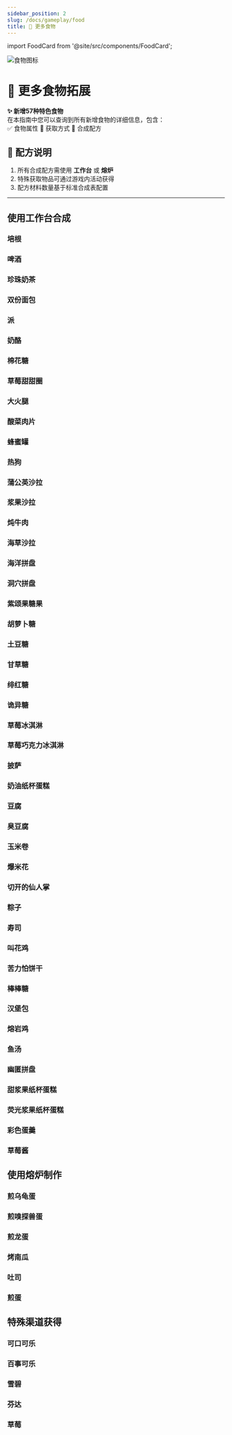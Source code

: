 ```yaml
---
sidebar_position: 2
slug: /docs/gameplay/food
title: 🍔 更多食物
---
```


import FoodCard from '@site/src/components/FoodCard';

<div className="food-header">

![食物图标](/img/resourcepack/food/food.png)

# 🍳 **更多食物拓展**  
**✨ 新增57种特色食物**  
在本指南中您可以查询到所有新增食物的详细信息，包含：  
✅ 食物属性 📌 获取方式 🔧 合成配方  

</div>

## 🧾 配方说明
1. 所有合成配方需使用 **工作台** 或 **熔炉**
2. 特殊获取物品可通过游戏内活动获得
3. 配方材料数量基于标准合成表配置

***

## **使用工作台合成**

### 培根
<FoodCard
  title="培根"
  enName="bacon"
  hunger={4}
  saturation={3}
  source="合成"
  image="/img/resourcepack/food/hecheng/bacon.png"
  special="无"
/>

### 啤酒
<FoodCard
  title="啤酒"
  enName="beer"
  hunger={4}
  saturation={3}
  source="合成"
  image="/img/resourcepack/food/hecheng/beer.png"
  special="无"
/>

### 珍珠奶茶
<FoodCard
  title="珍珠奶茶"
  enName="bubble_tea"
  hunger={4}
  saturation={3}
  source="合成"
  image="/img/resourcepack/food/hecheng/bubble_tea.png"
  special="无"
/>

### 双份面包
<FoodCard
  title="双份面包"
  enName="double_bread"
  hunger={4}
  saturation={3}
  source="合成"
  image="/img/resourcepack/food/hecheng/double_bread.png"
  special="无"
/>

### 派
<FoodCard
  title="派"
  enName="pie"
  hunger={4}
  saturation={3}
  source="合成"
  image="/img/resourcepack/food/hecheng/pie.png"
  special="无"
/>

### 奶酪
<FoodCard
  title="奶酪"
  enName="cheese"
  hunger={4}
  saturation={3}
  source="合成"
  image="/img/resourcepack/food/hecheng/cheese.png"
  special="无"
/>

### 棉花糖
<FoodCard
  title="棉花糖"
  enName="candy_floss"
  hunger={4}
  saturation={3}
  source="合成"
  image="/img/resourcepack/food/hecheng/candy_floss.png"
  special="无"
/>

### 草莓甜甜圈
<FoodCard
  title="草莓甜甜圈"
  enName="strawberry_donuts"
  hunger={4}
  saturation={3}
  source="合成"
  image="/img/resourcepack/food/hecheng/strawberry_donuts.png"
  special="无"
/>

### 大火腿
<FoodCard
  title="大火腿"
  enName="big_ham"
  hunger={4}
  saturation={3}
  source="合成"
  image="/img/resourcepack/food/hecheng/big_ham.png"
  special="无"
/>

### 酸菜肉片
<FoodCard
  title="酸菜肉片"
  enName="sauerkraut_meat_film"
  hunger={4}
  saturation={3}
  source="合成"
  image="/img/resourcepack/food/hecheng/sauerkraut_meat_film.png"
  special="无"
/>

### 蜂蜜罐
<FoodCard
  title="蜂蜜罐"
  enName="Honey_claypots"
  hunger={4}
  saturation={3}
  source="合成"
  image="/img/resourcepack/food/hecheng/Honey_claypots.png"
  special="无"
/>

### 热狗
<FoodCard
  title="热狗"
  enName="hotdog"
  hunger={4}
  saturation={3}
  source="合成"
  image="/img/resourcepack/food/hecheng/hotdog.png"
  special="无"
/>

### 蒲公英沙拉
<FoodCard
  title="蒲公英沙拉"
  enName="dandelion_salad"
  hunger={4}
  saturation={3}
  source="合成"
  image="/img/resourcepack/food/hecheng/dandelion_salad.png"
  special="无"
/>

### 浆果沙拉
<FoodCard
  title="浆果沙拉"
  enName="berry_salad"
  hunger={4}
  saturation={3}
  source="合成"
  image="/img/resourcepack/food/hecheng/berry_salad.png"
  special="无"
/>

### 炖牛肉
<FoodCard
  title="炖牛肉"
  enName="beef_stew"
  hunger={4}
  saturation={3}
  source="合成"
  image="/img/resourcepack/food/hecheng/beef_stew.png"
  special="无"
/>

### 海草沙拉
<FoodCard
  title="海草沙拉"
  enName="seagrass_salad"
  hunger={4}
  saturation={3}
  source="合成"
  image="/img/resourcepack/food/hecheng/seagrass_salad.png"
  special="无"
/>

### 海洋拼盘
<FoodCard
  title="海洋拼盘"
  enName="ocean_medley"
  hunger={4}
  saturation={3}
  source="合成"
  image="/img/resourcepack/food/hecheng/ocean_medley.png"
  special="无"
/>

### 洞穴拼盘
<FoodCard
  title="洞穴拼盘"
  enName="cave_medley"
  hunger={4}
  saturation={3}
  source="合成"
  image="/img/resourcepack/food/hecheng/cave_medley.png"
  special="无"
/>

### 紫颂果糖果
<FoodCard
  title="紫颂果糖果"
  enName="chorus_candy"
  hunger={4}
  saturation={3}
  source="合成"
  image="/img/resourcepack/food/hecheng/chorus_candy.png"
  special="无"
/>

### 胡萝卜糖
<FoodCard
  title="胡萝卜糖"
  enName="carrot_candy"
  hunger={4}
  saturation={3}
  source="合成"
  image="/img/resourcepack/food/hecheng/carrot_candy.png"
  special="无"
/>

### 土豆糖
<FoodCard
  title="土豆糖"
  enName="potato_candy"
  hunger={4}
  saturation={3}
  source="合成"
  image="/img/resourcepack/food/hecheng/potato_candy.png"
  special="无"
/>

### 甘草糖
<FoodCard
  title="甘草糖"
  enName="grass_candy"
  hunger={4}
  saturation={3}
  source="合成"
  image="/img/resourcepack/food/hecheng/grass_candy.png"
  special="无"
/>

### 绯红糖
<FoodCard
  title="绯红糖"
  enName="crimson_candy"
  hunger={4}
  saturation={3}
  source="合成"
  image="/img/resourcepack/food/hecheng/crimson_candy.png"
  special="无"
/>

### 诡异糖
<FoodCard
  title="诡异糖"
  enName="warped_candy"
  hunger={4}
  saturation={3}
  source="合成"
  image="/img/resourcepack/food/hecheng/warped_candy.png"
  special="无"
/>

### 草莓冰淇淋
<FoodCard
  title="草莓冰淇淋"
  enName="strawberry_ice_cream"
  hunger={4}
  saturation={3}
  source="合成"
  image="/img/resourcepack/food/hecheng/strawberry_ice_cream.png"
  special="无"
/>

### 草莓巧克力冰淇淋
<FoodCard
  title="草莓巧克力冰淇淋"
  enName="strawberry_chocolate_ice_cream"
  hunger={4}
  saturation={3}
  source="合成"
  image="/img/resourcepack/food/hecheng/strawberry_chocolate_ice_cream.png"
  special="无"
/>

### 披萨
<FoodCard
  title="披萨"
  enName="pizza"
  hunger={4}
  saturation={3}
  source="合成"
  image="/img/resourcepack/food/hecheng/pizza.png"
  special="无"
/>

### 奶油纸杯蛋糕
<FoodCard
  title="奶油纸杯蛋糕"
  enName="cream_cupcakes"
  hunger={4}
  saturation={3}
  source="合成"
  image="/img/resourcepack/food/hecheng/cream_cupcakes.png"
  special="无"
/>

### 豆腐
<FoodCard
  title="豆腐"
  enName="tofu"
  hunger={4}
  saturation={3}
  source="合成"
  image="/img/resourcepack/food/hecheng/tofu.png"
  special="无"
/>

### 臭豆腐
<FoodCard
  title="臭豆腐"
  enName="stinky_tofu"
  hunger={4}
  saturation={3}
  source="合成"
  image="/img/resourcepack/food/hecheng/stinky_tofu.png"
  special="无"
/>

### 玉米卷
<FoodCard
  title="玉米卷"
  enName="tacos"
  hunger={4}
  saturation={3}
  source="合成"
  image="/img/resourcepack/food/hecheng/tacos.png"
  special="无"
/>

### 爆米花
<FoodCard
  title="爆米花"
  enName="popcorn"
  hunger={4}
  saturation={3}
  source="合成"
  image="/img/resourcepack/food/hecheng/popcorn.png"
  special="无"
/>

### 切开的仙人掌
<FoodCard
  title="切开的仙人掌"
  enName="cut_cactus"
  hunger={4}
  saturation={3}
  source="合成"
  image="/img/resourcepack/food/hecheng/cut_cactus.png"
  special="无"
/>

### 粽子
<FoodCard
  title="粽子"
  enName="zongzi"
  hunger={4}
  saturation={3}
  source="合成"
  image="/img/resourcepack/food/hecheng/zongzi.png"
  special="无"
/>

### 寿司
<FoodCard
  title="寿司"
  enName="sushi"
  hunger={4}
  saturation={3}
  source="合成"
  image="/img/resourcepack/food/hecheng/sushi.png"
  special="无"
/>

### 叫花鸡
<FoodCard
  title="叫花鸡"
  enName="beggars_style_chicken"
  hunger={4}
  saturation={3}
  source="合成"
  image="/img/resourcepack/food/hecheng/beggars_style_chicken.png"
  special="无"
/>

### 苦力怕饼干
<FoodCard
  title="苦力怕饼干"
  enName="creeper_cookie"
  hunger={4}
  saturation={3}
  source="合成"
  image="/img/resourcepack/food/hecheng/creeper_cookie.png"
  special="无"
/>

### 棒棒糖
<FoodCard
  title="棒棒糖"
  enName="lollipop"
  hunger={4}
  saturation={3}
  source="合成"
  image="/img/resourcepack/food/hecheng/lollipop.png"
  special="无"
/>

### 汉堡包
<FoodCard
  title="汉堡包"
  enName="hamburger"
  hunger={4}
  saturation={3}
  source="合成"
  image="/img/resourcepack/food/hecheng/hamburger.png"
  special="无"
/>

### 熔岩鸡
<FoodCard
  title="熔岩鸡"
  enName="lava_chicken"
  hunger={4}
  saturation={3}
  source="合成"
  image="/img/resourcepack/food/hecheng/lava_chicken.png"
  special="无"
/>

### 鱼汤
<FoodCard
  title="鱼汤"
  enName="fish_soup"
  hunger={4}
  saturation={3}
  source="合成"
  image="/img/resourcepack/food/hecheng/fish_soup.png"
  special="无"
/>

### 幽匿拼盘
<FoodCard
  title="幽匿拼盘"
  enName="sculk_medley"
  hunger={4}
  saturation={3}
  source="合成"
  image="/img/resourcepack/food/hecheng/sculk_medley.png"
  special="无"
/>

### 甜浆果纸杯蛋糕
<FoodCard
  title="甜浆果纸杯蛋糕"
  enName="sweet_berries_cupcake"
  hunger={4}
  saturation={3}
  source="合成"
  image="/img/resourcepack/food/hecheng/sweet_berries_cupcake.png"
  special="无"
/>

### 荧光浆果纸杯蛋糕
<FoodCard
  title="荧光浆果纸杯蛋糕"
  enName="glow_berries_cupcake"
  hunger={4}
  saturation={3}
  source="合成"
  image="/img/resourcepack/food/hecheng/glow_berries_cupcake.png"
  special="无"
/>

### 彩色蛋羹
<FoodCard
  title="彩色蛋羹"
  enName="colorful_egg_custard"
  hunger={4}
  saturation={3}
  source="合成"
  image="/img/resourcepack/food/hecheng/colorful_egg_custard.png"
  special="无"
/>

### 草莓酱
<FoodCard
  title="草莓酱"
  enName="strawberry_jam"
  hunger={4}
  saturation={3}
  source="合成"
  image="/img/resourcepack/food/strawberry_jam.png"
  special="还没写完整的合成表嘤嘤嘤，先用 草莓×2，糖×1，玻璃瓶×1"
/>

## **使用熔炉制作**

### 煎乌龟蛋
<FoodCard
  title="煎乌龟蛋"
  enName="fried_turtle_egg"
  hunger={4}
  saturation={3}
  source="熔炉"
  image="/img/resourcepack/food/hecheng/fried_turtle_egg.png"
  special="无"
/>

### 煎嗅探兽蛋
<FoodCard
  title="煎嗅探兽蛋"
  enName="fried_sniffer_egg"
  hunger={4}
  saturation={3}
  source="熔炉"
  image="/img/resourcepack/food/hecheng/fried_sniffer_egg.png"
  special="无"
/>

### 煎龙蛋
<FoodCard
  title="煎龙蛋"
  enName="fried_dragon_egg"
  hunger={4}
  saturation={3}
  source="熔炉"
  image="/img/resourcepack/food/hecheng/fried_dragon_egg.png"
  special="无"
/>

### 烤南瓜
<FoodCard
  title="烤南瓜"
  enName="roasted_pumpkin"
  hunger={4}
  saturation={3}
  source="熔炉"
  image="/img/resourcepack/food/hecheng/roasted_pumpkin.png"
  special="无"
/>

### 吐司
<FoodCard
  title="吐司"
  enName="toast"
  hunger={4}
  saturation={3}
  source="熔炉"
  image="/img/resourcepack/food/hecheng/toast.png"
  special="无"
/>

### 煎蛋
<FoodCard
  title="煎蛋"
  enName="fried_egg"
  hunger={4}
  saturation={3}
  source="熔炉"
  image="/img/resourcepack/food/hecheng/fried_egg.png"
  special="无"
/>

## **特殊渠道获得**

### 可口可乐
<FoodCard
  title="可口可乐"
  enName="coca_cola"
  hunger={4}
  saturation={3}
  source="其他"
  image="/img/resourcepack/food/coca_cola.png"
  special="无"
/>

### 百事可乐
<FoodCard
  title="百事可乐"
  enName="pepsi_cola"
  hunger={4}
  saturation={3}
  source="其他"
  image="/img/resourcepack/food/pepsi_cola.png"
  special="无"
/>

### 雪碧
<FoodCard
  title="雪碧"
  enName="sprite"
  hunger={4}
  saturation={3}
  source="其他"
  image="/img/resourcepack/food/sprite.png"
  special="无"
/>

### 芬达
<FoodCard
  title="芬达"
  enName="fanta"
  hunger={4}
  saturation={3}
  source="其他"
  image="/img/resourcepack/food/fanta.png"
  special="无"
/>

### 草莓
<FoodCard
  title="草莓"
  enName="strawberry"
  hunger={4}
  saturation={3}
  source="其他"
  image="/img/resourcepack/food/strawberry.png"
  special="无"
/>
